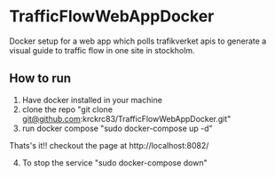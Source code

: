 # TrafficFlowWebAppDocker
Docker setup for a web app which polls trafikverket apis to generate a visual guide to traffic flow in one site in stockholm.

How to run
--------------
1. Have docker installed in your machine
2. clone the repo
  "git clone git@github.com:krckrc83/TrafficFlowWebAppDocker.git"
3. run docker compose
   "sudo docker-compose up -d"

Thats's it!! checkout the page at
http://localhost:8082/

4. To stop the service
  "sudo docker-compose down"




